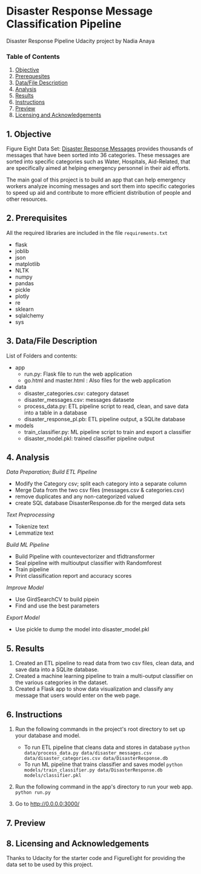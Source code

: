 # Disaster Response Message Classification Pipeline
Disaster Response Pipeline Udacity project by Nadia Anaya

### Table of Contents

1. [Objective](#Objective)
2. [Prerequesites](#Libraries)
3. [Data/File Description](#FileDescription)
4. [Analysis](#Analysis)
5. [Results](#Results)
6. [Instructions](#Instructions)
7. [Preview](#Preview)
8. [Licensing and Acknowledgements](#Licensing)

## 1. Objective <a name="Objective"></a>
Figure Eight Data Set:  [Disaster Response Messages](https://www.figure-eight.com/dataset/combined-disaster-response-data/) provides thousands of messages that have been sorted into 36 categories. These messages are sorted into specific categories such as Water, Hospitals, Aid-Related, that are specifically aimed at helping emergency personnel in their aid efforts.

The main goal of this project is to build an app that can help emergency workers analyze incoming messages and sort them into specific categories to speed up aid and contribute to more efficient distribution of people and other resources. 

## 2. Prerequisites <a name="Libraries"></a>
All the required libraries are included in the file <code>requirements.txt</code>
* flask
* joblib
* json
* matplotlib
* NLTK
* numpy
* pandas
* pickle
* plotly
* re
* sklearn
* sqlalchemy
* sys

## 3. Data/File Description <a name="FileDescription"></a>
List of Folders and contents:
* app
    - run.py: Flask file to run the web application
    - go.html  and master.html : Also files for the web application
* data
    - disaster_categories.csv: category dataset
    - disaster_messages.csv: messages datasete
    - process_data.py: ETL pipeline script to read, clean, and save data into a table in a database 
    - disaster_response_pl.pb: ETL pipeline output, a SQLite database
* models
    - train_classifier.py: ML pipeline script to train and export a classifier
    - disaster_model.pkl: trained classifier pipeline output

## 4. Analysis <a name="Analysis"></a>

*Data Preparation; Build ETL Pipeline*
- Modify the Category csv; split each category into a separate column
- Merge Data from the two csv files (messages.csv & categories.csv)
- remove duplicates and any non-categorized valued
- create SQL database DisasterResponse.db for the merged data sets

*Text Preprocessing*
- Tokenize text 
- Lemmatize text

*Build ML Pipeline*
- Build Pipeline with countevectorizer and tfidtransformer
- Seal pipeline with multioutput classifier with Randomforest 
- Train pipeline
- Print classification report and accuracy scores

*Improve Model*
- Use GirdSearchCV to build pipein
- Find and use the best parameters

*Export Model*
-  Use pickle to dump the model into disaster_model.pkl

## 5. Results <a name="Results"></a>
1. Created an ETL pipeline to read data from two csv files, clean data, and save data into a SQLite database.
2. Created a machine learning pipeline to train a multi-output classifier on the various categories in the dataset.
3. Created a Flask app to show data visualization and classify any message that users would enter on the web page.

## 6. Instructions <a name="Instructions"></a>
1. Run the following commands in the project's root directory to set up your database and model.

    - To run ETL pipeline that cleans data and stores in database
        `python data/process_data.py data/disaster_messages.csv data/disaster_categories.csv data/DisasterResponse.db`
    - To run ML pipeline that trains classifier and saves model
        `python models/train_classifier.py data/DisasterResponse.db models/classifier.pkl`

2. Run the following command in the app's directory to run your web app.
    `python run.py`

3. Go to http://0.0.0.0:3000/

## 7. Preview <a name="Preview"></a>


## 8. Licensing and Acknowledgements <a name="Licensing"></a>
Thanks to Udacity for the starter code and FigureEight for providing the data set to be used by this project.

